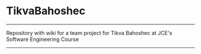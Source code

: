 # TikvaBahoshec
*************
Repository with wiki for a team project for Tikva Bahoshec at JCE's Software Engineering Course

****
